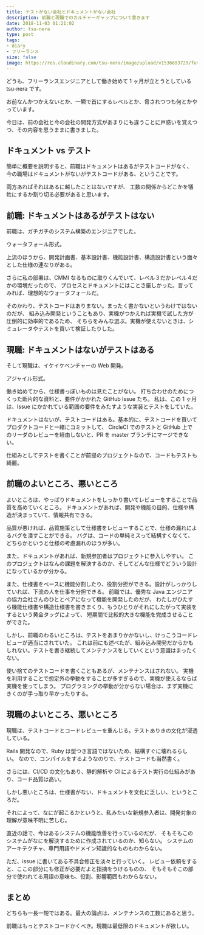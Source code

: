 ```yaml
---
title: テストがない会社とドキュメントがない会社
description: 前職と現職でのカルチャーギャップについて書きます
date: 2018-11-03 01:21:02
author: tsu-nera
type: post
tags:
- diary
- フリーランス
size: false
image: https://res.cloudinary.com/tsu-nera/image/upload/v1536693729/futurismo/thumbnails/diary.jpg
---
```


どうも、フリーランスエンジニアとして働き始めて 1 ヶ月が立とうとしている tsu-nera です。

お前なんかつかえないとか、一瞬で首にするレベルとか、脅されつつも何とかやっています。

今日は、前の会社と今の会社の開発方式があまりにも違うことに戸惑いを覚えつつ、その内容を思うままに書きました。

## ドキュメント vs テスト

簡単に概要を説明すると、前職はドキュメントはあるがテストコードがなく、
今の職場はドキュメントがないがテストコードがある、ということです。

両方あればそれはあるに越したことはないですが、
工数の関係からどこかを犠牲にするか割り切る必要があると思います。

## 前職: ドキュメントはあるがテストはない

前職は、ガチガチのシステム構築のエンジニアでした。

ウォータフォール形式。

上流のほうから、開発計画書、基本設計書、機能設計書、構造設計書という面々とした仕様の連なりがある。

さらに私の部署は、CMMI なるものに取りくんでいて、レベル３だかレベル４だかの環境だったので、
プロセスとドキュメントにはことさ厳しかった。言ってみれば、理想的なウォータフォールだ。

そのかわり、テストコードはありまない。まったく書かないというわけではないのだが、
組み込み開発ということもあり、実機がつかえれば実機で試した方が圧倒的に効率的であるため、
そちらをみんな選ぶ。実機が使えないときは、シミュレータやテストを買いて検証したりした。

## 現職: ドキュメントはないがテストはある

そして現職は、イケイケベンチャーの Web 開発。

アジャイル形式。

働き始めてから、仕様書っぽいものは見たことがない。
打ち合わせのためにつくった断片的な資料と、要件がかかれた GitHub Issue たち。
私は、この 1 ヶ月は、Issue にかかれている範囲の要件をみたすような実装とテストをしていた。

ドキュメントはないが、テストコードはある。基本的に、テストコードを買いてプロダクトコードと一緒にコミットして、
CircleCI でのテストと GitHub 上でのリーダのレビューを経由しないと、PR を master ブランチにマージできない。

仕組みとしてテストを書くことが前提のプロジェクトなので、コードもテストも綺麗。

## 前職のよいところ、悪いところ

よいところは、やっぱりドキュメントをしっかり書いてレビューをすることで品質を高めていくところ。
ドキュメントがあれば、開発や機能の目的、仕様や構造が決まっていて、情報共有できる。

品質が悪ければ、品質施策として仕様書をレビューすることで、仕様の漏れによるバグを潰すことができる。
バグは、コードの単純ミスって結構すくなくて、どちらかというと仕様の考慮漏れのほうが多い。

また、ドキュメントがあれば、新規参加者はプロジェクトに参入しやすい。
このプロジェクトはなんの課題を解決するのか、そしてどんな仕様でどういう設計になっているかが分かる。

また、仕様書をベースに機能分割したり、役割分担ができる。設計がしっかりしていれば、下流の人を仕事を分担できる。
前職では、優秀な Java エンジニアの協力会社さんのひととペアになって機能を開発したのだが、
わたしがひたすら機能仕様書や構造仕様書を書きまくり、もうひとりがそれにしたがって実装をするという黄金タッグによって、
短期間で比較的大きな機能を完成させることができた。

しかし、前職のわるいところは、テストをあまりかかないし、けっこうコードレビューが適当にされていた。
これは前にも述べたが、組み込み開発だからかもしれない。テストを書き継続してメンテナンスをしていくという意識はまったくない。

使い捨てのテストコードを書くこともあるが、メンテナンスはされない。
実機を利用することで想定外の挙動をすることが多すぎるので、実機が使えるならば実機を使ってしまう。
プログラミングの挙動が分からない場合は、まず実機にきくのが手っ取り早かったりする。

## 現職のよいところ、悪いところ

現職は、テストコードとコードレビューを重んじる。テストありきの文化が浸透している。

Rails 開発なので、Ruby は型つき言語ではないため、結構すぐに壊れるらしい。
なので、コンパイルをするようなのりで、テストコードも当然書く。

さらには、CI/CD の文化もあり、静的解析や CI によるテスト実行の仕組みがあり、コード品質は高い。

しかし悪いところは、仕様書がない、ドキュメントを文化に乏しい、というところだ。

それによって、なにが起こるかというと、私みたいな新規参入者は、開発対象の理解が意味不明に苦しむ。

直近の話で、今はあるシステムの機能改善を行っているのだが、
そもそもこのシステムがなにを解決するために作成されているのか、知らない。
システムのアーキテクチャ、専門用語やドメイン知識的なものもわからない。

ただ、issue に書いてある不具合修正を淡々と行っていく。
レビュー依頼をすると、ここの部分にも修正が必要だよと指摘をうけるものの、
そもそもそこの部分で使われてる用語の意味も、役割、影響範囲もわからなない。



## まとめ

どちらも一長一短ではある。最大の論点は、メンテナンスの工数にあると思う。

前職はもっとテストコードかくべき。現職は最低限のドキュメントが欲しい。
